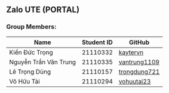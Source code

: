 ## Zalo UTE (PORTAL)

### Group Members:

| Name                  | Student ID | GitHub                                          |
| --------------------- | ---------- | ----------------------------------------------- |
| Kiến Đức Trọng        | 21110332   | [kaytervn](https://github.com/kaytervn)         |
| Nguyễn Trần Văn Trung | 21110335   | [vantrung1109](https://github.com/vantrung1109) |
| Lê Trọng Dũng         | 21110157   | [trongdung721](https://github.com/trongdung721) |
| Võ Hữu Tài            | 21110294   | [vohuutai23](https://github.com/vohuutai23)     |
